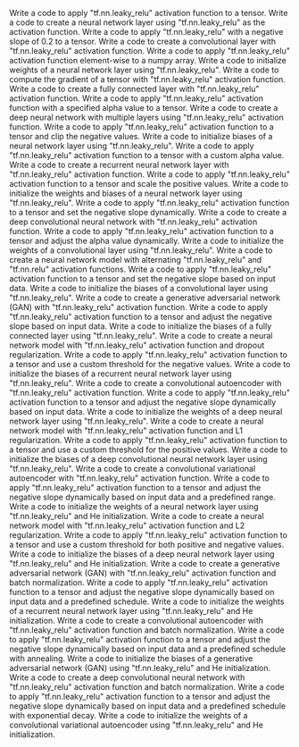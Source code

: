 Write a code to apply "tf.nn.leaky_relu" activation function to a tensor.
Write a code to create a neural network layer using "tf.nn.leaky_relu" as the activation function.
Write a code to apply "tf.nn.leaky_relu" with a negative slope of 0.2 to a tensor.
Write a code to create a convolutional layer with "tf.nn.leaky_relu" activation function.
Write a code to apply "tf.nn.leaky_relu" activation function element-wise to a numpy array.
Write a code to initialize weights of a neural network layer using "tf.nn.leaky_relu".
Write a code to compute the gradient of a tensor with "tf.nn.leaky_relu" activation function.
Write a code to create a fully connected layer with "tf.nn.leaky_relu" activation function.
Write a code to apply "tf.nn.leaky_relu" activation function with a specified alpha value to a tensor.
Write a code to create a deep neural network with multiple layers using "tf.nn.leaky_relu" activation function.
Write a code to apply "tf.nn.leaky_relu" activation function to a tensor and clip the negative values.
Write a code to initialize biases of a neural network layer using "tf.nn.leaky_relu".
Write a code to apply "tf.nn.leaky_relu" activation function to a tensor with a custom alpha value.
Write a code to create a recurrent neural network layer with "tf.nn.leaky_relu" activation function.
Write a code to apply "tf.nn.leaky_relu" activation function to a tensor and scale the positive values.
Write a code to initialize the weights and biases of a neural network layer using "tf.nn.leaky_relu".
Write a code to apply "tf.nn.leaky_relu" activation function to a tensor and set the negative slope dynamically.
Write a code to create a deep convolutional neural network with "tf.nn.leaky_relu" activation function.
Write a code to apply "tf.nn.leaky_relu" activation function to a tensor and adjust the alpha value dynamically.
Write a code to initialize the weights of a convolutional layer using "tf.nn.leaky_relu".
Write a code to create a neural network model with alternating "tf.nn.leaky_relu" and "tf.nn.relu" activation functions.
Write a code to apply "tf.nn.leaky_relu" activation function to a tensor and set the negative slope based on input data.
Write a code to initialize the biases of a convolutional layer using "tf.nn.leaky_relu".
Write a code to create a generative adversarial network (GAN) with "tf.nn.leaky_relu" activation function.
Write a code to apply "tf.nn.leaky_relu" activation function to a tensor and adjust the negative slope based on input data.
Write a code to initialize the biases of a fully connected layer using "tf.nn.leaky_relu".
Write a code to create a neural network model with "tf.nn.leaky_relu" activation function and dropout regularization.
Write a code to apply "tf.nn.leaky_relu" activation function to a tensor and use a custom threshold for the negative values.
Write a code to initialize the biases of a recurrent neural network layer using "tf.nn.leaky_relu".
Write a code to create a convolutional autoencoder with "tf.nn.leaky_relu" activation function.
Write a code to apply "tf.nn.leaky_relu" activation function to a tensor and adjust the negative slope dynamically based on input data.
Write a code to initialize the weights of a deep neural network layer using "tf.nn.leaky_relu".
Write a code to create a neural network model with "tf.nn.leaky_relu" activation function and L1 regularization.
Write a code to apply "tf.nn.leaky_relu" activation function to a tensor and use a custom threshold for the positive values.
Write a code to initialize the biases of a deep convolutional neural network layer using "tf.nn.leaky_relu".
Write a code to create a convolutional variational autoencoder with "tf.nn.leaky_relu" activation function.
Write a code to apply "tf.nn.leaky_relu" activation function to a tensor and adjust the negative slope dynamically based on input data and a predefined range.
Write a code to initialize the weights of a neural network layer using "tf.nn.leaky_relu" and He initialization.
Write a code to create a neural network model with "tf.nn.leaky_relu" activation function and L2 regularization.
Write a code to apply "tf.nn.leaky_relu" activation function to a tensor and use a custom threshold for both positive and negative values.
Write a code to initialize the biases of a deep neural network layer using "tf.nn.leaky_relu" and He initialization.
Write a code to create a generative adversarial network (GAN) with "tf.nn.leaky_relu" activation function and batch normalization.
Write a code to apply "tf.nn.leaky_relu" activation function to a tensor and adjust the negative slope dynamically based on input data and a predefined schedule.
Write a code to initialize the weights of a recurrent neural network layer using "tf.nn.leaky_relu" and He initialization.
Write a code to create a convolutional autoencoder with "tf.nn.leaky_relu" activation function and batch normalization.
Write a code to apply "tf.nn.leaky_relu" activation function to a tensor and adjust the negative slope dynamically based on input data and a predefined schedule with annealing.
Write a code to initialize the biases of a generative adversarial network (GAN) using "tf.nn.leaky_relu" and He initialization.
Write a code to create a deep convolutional neural network with "tf.nn.leaky_relu" activation function and batch normalization.
Write a code to apply "tf.nn.leaky_relu" activation function to a tensor and adjust the negative slope dynamically based on input data and a predefined schedule with exponential decay.
Write a code to initialize the weights of a convolutional variational autoencoder using "tf.nn.leaky_relu" and He initialization.